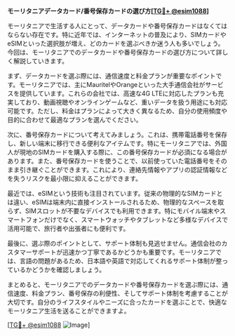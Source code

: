 **モーリタニアデータカード/番号保存カードの選び方[[TG💪+ @esim1088](https://t.me/s/esim1088)]**

モーリタニアで生活する人にとって、データカードや番号保存カードはなくてはならない存在です。特に近年では、インターネットの普及により、SIMカードやeSIMといった選択肢が増え、どのカードを選ぶべきか迷う人も多いでしょう。今回は、モーリタニアでのデータカードや番号保存カードの選び方について詳しく解説していきます。

まず、データカードを選ぶ際には、通信速度と料金プランが重要なポイントです。モーリタニアでは、主にMauritelやOrangeといった大手通信会社がサービスを提供しています。これらの会社では、高速な4G LTEに対応したプランも充実しており、動画視聴やオンラインゲームなど、重いデータを扱う用途にも対応可能です。ただし、料金はプランによって大きく異なるため、自分の使用頻度や目的に合わせて最適なプランを選んでください。

次に、番号保存カードについて考えてみましょう。これは、携帯電話番号を保存し、新しい端末に移行できる便利なアイテムです。特にモーリタニアでは、外国人が現地のSIMカードを購入する際に、この番号保存カードが必須になる場合があります。また、番号保存カードを使うことで、以前使っていた電話番号をそのまま引き継ぐことができます。これにより、連絡先情報やアプリの認証情報などを失うリスクを最小限に抑えることができます。

最近では、eSIMという技術も注目されています。従来の物理的なSIMカードとは違い、eSIMは端末内に直接インストールされるため、物理的なスペースを取らず、SIMスロットが不要なデバイスでも利用できます。特にモバイル端末やスマートフォンだけでなく、スマートウォッチやタブレットなど多様なデバイスで活用可能で、旅行者や出張者にも便利です。

最後に、選ぶ際のポイントとして、サポート体制も見逃せません。通信会社のカスタマーサポートが迅速かつ丁寧であるかどうかも重要です。モーリタニアでは、言語の問題があるため、日本語や英語で対応してくれるサポート体制が整っているかどうかを確認しましょう。

まとめると、モーリタニアでのデータカードや番号保存カードを選ぶ際には、通信速度、料金プラン、番号保存の利便性、そしてサポート体制を考慮することが大切です。自分のライフスタイルやニーズに合ったカードを選ぶことで、快適なモーリタニア生活を送ることができますよ。

[[TG💪+ @esim1088](https://t.me/s/esim1088) ![Image](https://i.postimg.cc/Y0z9fWf4/image.png)]